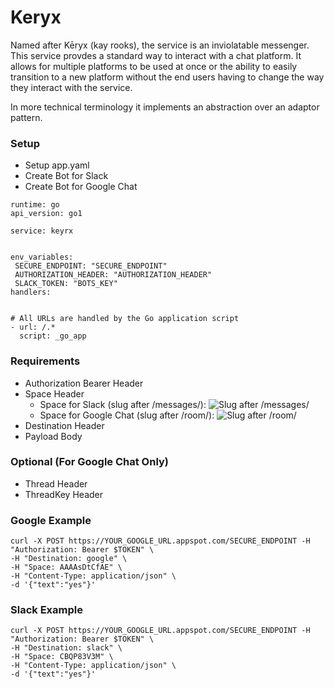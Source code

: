 # Keryx

Named after Kēryx (kay rooks), the service is an inviolatable messenger. This service provdes a standard way to interact with a chat platform. It allows for multiple platforms to be used at once or the ability to easily transition to a new platform without the end users having to change the way they interact with the service.

In more technical terminology it implements an abstraction over an adaptor pattern.

### Setup

- Setup app.yaml
- Create Bot for Slack
- Create Bot for Google Chat

```
runtime: go
api_version: go1

service: keyrx


env_variables:
 SECURE_ENDPOINT: "SECURE_ENDPOINT"
 AUTHORIZATION_HEADER: "AUTHORIZATION_HEADER"
 SLACK_TOKEN: "BOTS_KEY"
handlers:


# All URLs are handled by the Go application script
- url: /.*
  script: _go_app
```

### Requirements

- Authorization Bearer Header
- Space Header
  - Space for Slack (slug after /messages/): ![Slug after /messages/](https://user-images.githubusercontent.com/13072194/42738885-84bb6ff2-8840-11e8-9d05-e97c4bf798ff.png)
  - Space for Google Chat (slug after /room/): ![Slug after /room/](https://user-images.githubusercontent.com/13072194/42738889-93a9ad1c-8840-11e8-9a25-4c809b745632.png)
- Destination Header
- Payload Body

### Optional (For Google Chat Only)

- Thread Header
- ThreadKey Header

### Google Example

```
curl -X POST https://YOUR_GOOGLE_URL.appspot.com/SECURE_ENDPOINT -H "Authorization: Bearer $TOKEN" \
-H "Destination: google" \
-H "Space: AAAAsDtCfAE" \
-H "Content-Type: application/json" \
-d '{"text":"yes"}'
```

### Slack Example

```
curl -X POST https://YOUR_GOOGLE_URL.appspot.com/SECURE_ENDPOINT -H "Authorization: Bearer $TOKEN" \
-H "Destination: slack" \
-H "Space: CBQP83V3M" \
-H "Content-Type: application/json" \
-d '{"text":"yes"}'
```
